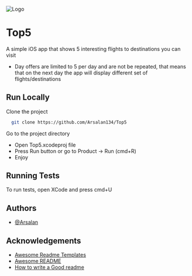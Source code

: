 
![Logo](https://images.kiwi.com/common/kiwicom-logo.svg)

    
# Top5

A simple iOS app that shows 5 interesting flights to destinations you can visit
- Day offers are limited to 5 per day and are not be repeated, that means that on the next day the app will display different set of flights/destinations

## Run Locally

Clone the project

```bash
  git clone https://github.com/Arsalan134/Top5
```

Go to the project directory

- Open Top5.xcodeproj file
- Press Run button or go to Product -> Run (cmd+R)
- Enjoy

  
## Running Tests

To run tests, open XCode and press cmd+U

## Authors

- [@Arsalan](https://www.github.com/arsalan134)

  
## Acknowledgements

 - [Awesome Readme Templates](https://awesomeopensource.com/project/elangosundar/awesome-README-templates)
 - [Awesome README](https://github.com/matiassingers/awesome-readme)
 - [How to write a Good readme](https://bulldogjob.com/news/449-how-to-write-a-good-readme-for-your-github-project)

  
